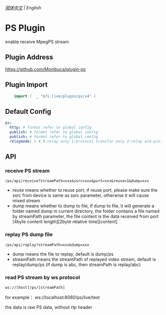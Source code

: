 _[简体中文](https://github.com/Monibuca/plugin-ps) | English_

# PS Plugin

enable receive MpegPS stream

## Plugin Address

https://github.com/Monibuca/plugin-ps

## Plugin Import
```go
    import (  _ "m7s.live/plugin/ps/v4" )
```

## Default Config

```yaml
ps:
  http: # format refer to global config
  publish: # format refer to global config
  publish: # format refer to global config
  relaymode: 1 # 0:relay only 1:protocol transfar only 2:relay and protocol transfar
```

## API

### receive PS stream
`/ps/api/receive?streamPath=xxx&ssrc=xxx&port=xxx&reuse=1&dump=xxx`

- reuse means whether to reuse port, if reuse port, please make sure the ssrc from device is same as ssrc parameter, otherwise it will cause mixed stream
- dump means whether to dump to file, if dump to file, it will generate a folder named dump in current directory, the folder contains a file named by streamPath parameter, the file content is the data received from port [4byte content length][2byte relative time][content]
### replay PS dump file

`/ps/api/replay?streamPath=xxx&dump=xxx`
- dump means the file to replay, default is dump/ps
- streamPath means the streamPath of replayed video stream, default is replay/dump/ps (if dump is abc, then streamPath is replay/abc)

### read PS stream by ws protocol

`ws://[host]/ps/[streamPath]`

for example： ws://localhost:8080/ps/live/test

the data is raw PS data, without rtp header